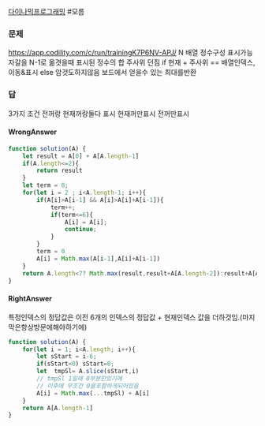 [다이나믹프로그래밍](../theory/다이나믹프로그래밍.md) #모름 
### 문제
https://app.codility.com/c/run/trainingK7P6NV-APJ/
N 배열
정수구성 표시가능
자갈을 N-1로 옮겻을때 표시된 정수의 합
주사위 던짐 if 현재 + 주사위 == 배열인덱스, 이동&표시
else 암것도하지않음
보드에서  얻을수 있는 최대를반환

### 답
3가지 조건
전꺼랑 현재꺼랑둘다 표시
현재꺼만표시
전꺼만표시
#### WrongAnswer
```js
function solution(A) {
    let result = A[0] + A[A.length-1]
    if(A.length<=2){
        return result
    }
    let term = 0;
    for(let i = 2 ; i<A.length-1; i++){
        if(A[i]>A[i-1] && A[i]>A[i]+A[i-1]){
            term++;
            if(term<=6){
                A[i] = A[i];
                continue;
            }
        }
        term = 0
        A[i] = Math.max(A[i-1],A[i]+A[i-1])
    }
    return A.length<7? Math.max(result,result+A[A.length-2]):result+A[A.length-2]
}
```
#### RightAnswer
특정인덱스의 정답값은 이전 6개의 인덱스의 정답값 + 현재인덱스 값을 더하것임.(마지막은항상방문에해야하기에)
```js
function solution(A) {
    for(let i = 1; i<A.length; i++){
        let sStart = i-6;
        if(sStart<0) sStart=0;
        let  tmpSl= A.slice(sStart,i)
        // tmpSl 1일때 0부분만있기에 
        // 이후에 무조건 0을포함하게되어있음
        A[i] = Math.max(...tmpSl) + A[i]
    }
    return A[A.length-1]
}
```